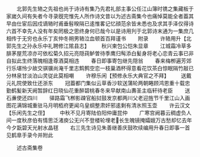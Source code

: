<!-- { "loadSidebar": true } -->
　　北郭先生辂之先祖也尚于诗诗有集乃先君礼部主事公任江山簿时镌之集藏板于家嵗久间有失者今寻录旣完惟先人所作诗文昔以为述古斋集今也痛悼莫能全者葢其早由仕宦后因戍谪辂时甫垂髫暌隔已逺惟畧记忆顔范余皆未悉也及求其手泽仅得诗六首不幸先人没有年矣罔极之思终身何已哉今以是诗用刋于北郭诗末通为一集庶几相传于无穷也永乐丁亥仲冬朔男辂泣血顿首百拜谨书
　　附录
　　许辂用升【北郭先生之孙永乐中礼聘修江隂县志】
　　秋兴柬包公恺朱显章
　　江城霜冷草多腓茅屋荒凉亦可依松菊久招元亮隠莼鲈曽待季鹰归髩添白髪身将老心恋青云事已非自拟此生终落魄相逢尊酒莫相违
　　春日即事寄包继先隠翁
　　春来梅栁遍芳郊行乐堪怜少故交骐骥尚淹千里志鹪鹩空恋一枝巢酒杯得意看花饮茶白惊眠隔竹敲已分林泉甘淡泊山灵従此莫相嘲
　　许穆乐闲【预修永乐大典官之不拜】
　　送戴元礼院使致仕还浙东
　　冠葢都门集似云草香沙软送蒲轮两朝睠顾鸿恩重十载忠勤鹤髪新天阙暂辞红日晓仙花重醉碧桃春冬来早献南山夀圣主临轩待老臣
　　送石亷使还四川
　　驿路霜飞栁影疎官船挝鼓发京都两川父老迎旌节千里江山入画图花满锦城重驻马月明栢府更闻乌皇纲整肃奸邪逺剩有清氷照玉壶
　　许云汉文【乐闲先生之侄】
　　中秋不见月寄陆伯阳仲庸昆仲
　　广寒宫阙暮云稠虚负人间一度秋彦伯有情思泛渚庾公无兴不登楼轮埋老长生魄镜掩孀娥万古愁却忆去年今夕翫碧天光射水晶毬
　　右三先生诗见朱善继善庆鼓吹续编用升春日即事一首见鹤臯手录今并附此





　　述古斋集卷
